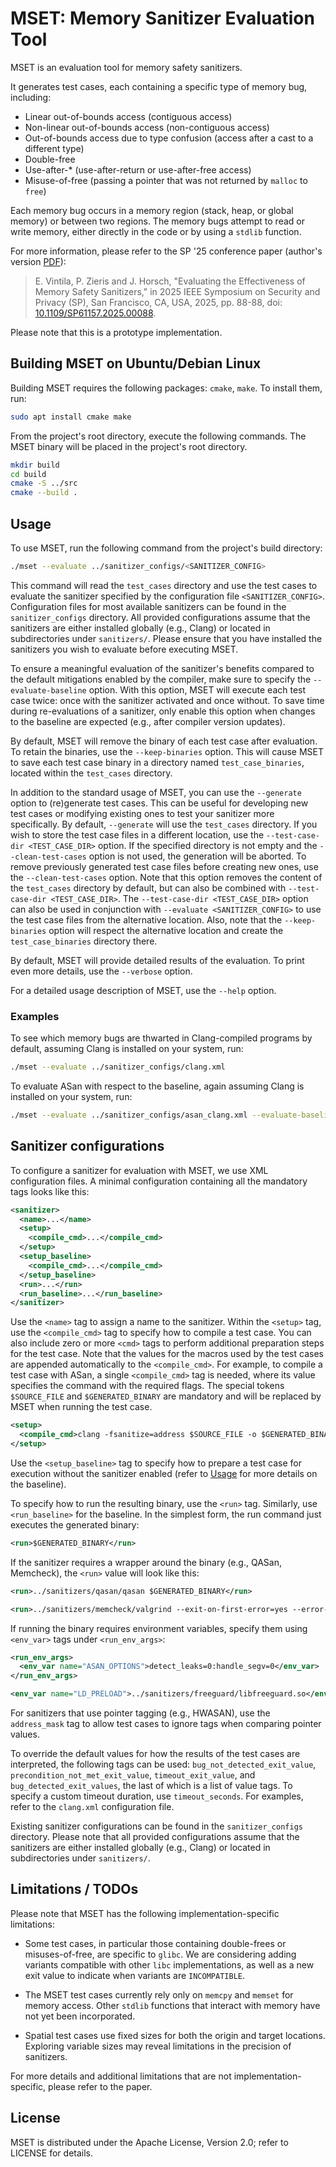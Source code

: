 # MSET: Memory Sanitizer Evaluation Tool

MSET is an evaluation tool for memory safety sanitizers.

It generates test cases, each containing a specific type of memory bug, including:

- Linear out-of-bounds access (contiguous access)
- Non-linear out-of-bounds access (non-contiguous access)
- Out-of-bounds access due to type confusion (access after a cast to a different type)
- Double-free
- Use-after-* (use-after-return or use-after-free access)
- Misuse-of-free (passing a pointer that was not returned by `malloc` to `free`)

Each memory bug occurs in a memory region (stack, heap, or global memory) or
between two regions. The memory bugs attempt to read or write memory, either
directly in the code or by using a `stdlib` function.

For more information, please refer to the SP '25 conference paper (author's version [PDF](https://publica-rest.fraunhofer.de/server/api/core/bitstreams/2db39f21-69f6-45c1-b117-0aa5cb096eac/content)):

> E. Vintila, P. Zieris and J. Horsch, "Evaluating the Effectiveness of Memory
> Safety Sanitizers," in 2025 IEEE Symposium on Security and Privacy (SP), San
> Francisco, CA, USA, 2025, pp. 88-88, doi:
> [10.1109/SP61157.2025.00088](https://doi.ieeecomputersociety.org/10.1109/SP61157.2025.00088).

Please note that this is a prototype implementation.

## Building MSET on Ubuntu/Debian Linux

Building MSET requires the following packages: `cmake`, `make`. To install them,
run:

```bash
sudo apt install cmake make
```

From the project's root directory, execute the following commands. The MSET
binary will be placed in the project's root directory.

```bash
mkdir build
cd build
cmake -S ../src
cmake --build .
```

## Usage

To use MSET, run the following command from the project's build directory:

```bash
./mset --evaluate ../sanitizer_configs/<SANITIZER_CONFIG>
```

This command will read the `test_cases` directory and use the test cases to
evaluate the sanitizer specified by the configuration file `<SANITIZER_CONFIG>`.
Configuration files for most available sanitizers can be found in the
`sanitizer_configs` directory. All provided configurations assume that the
sanitizers are either installed globally (e.g., Clang) or located in
subdirectories under `sanitizers/`. Please ensure that you have installed the
sanitizers you wish to evaluate before executing MSET.

To ensure a meaningful evaluation of the sanitizer's benefits compared to the
default mitigations enabled by the compiler, make sure to specify the
`--evaluate-baseline` option. With this option, MSET will execute each test case
twice: once with the sanitizer activated and once without. To save time during
re-evaluations of a sanitizer, only enable this option when changes to the
baseline are expected (e.g., after compiler version updates).

By default, MSET will remove the binary of each test case after evaluation. To
retain the binaries, use the `--keep-binaries` option. This will cause MSET to
save each test case binary in a directory named `test_case_binaries`, located
within the `test_cases` directory.

In addition to the standard usage of MSET, you can use the `--generate` option
to (re)generate test cases. This can be useful for developing new test cases or
modifying existing ones to test your sanitizer more specifically. By default,
`--generate` will use the `test_cases` directory. If you wish to store the test
case files in a different location, use the `--test-case-dir <TEST_CASE_DIR>`
option. If the specified directory is not empty and the `--clean-test-cases`
option is not used, the generation will be aborted. To remove previously
generated test case files before creating new ones, use the `--clean-test-cases`
option. Note that this option removes the content of the `test_cases` directory
by default, but can also be combined with `--test-case-dir <TEST_CASE_DIR>`. The
`--test-case-dir <TEST_CASE_DIR>` option can also be used in conjunction with
`--evaluate <SANITIZER_CONFIG>` to use the test case files from the alternative
location. Also, note that the `--keep-binaries` option will respect the alternative
location and create the `test_case_binaries` directory there.

By default, MSET will provide detailed results of the evaluation. To print even
more details, use the `--verbose` option.

For a detailed usage description of MSET, use the `--help` option.

### Examples

To see which memory bugs are thwarted in Clang-compiled programs by default,
assuming Clang is installed on your system, run:

```bash
./mset --evaluate ../sanitizer_configs/clang.xml
```

To evaluate ASan with respect to the baseline, again assuming Clang is installed
on your system, run:

```bash
./mset --evaluate ../sanitizer_configs/asan_clang.xml --evaluate-baseline
```

## Sanitizer configurations

To configure a sanitizer for evaluation with MSET, we use XML configuration
files. A minimal configuration containing all the mandatory tags looks like
this:

```xml
<sanitizer>
  <name>...</name>
  <setup>
    <compile_cmd>...</compile_cmd>
  </setup>
  <setup_baseline>
    <compile_cmd>...</compile_cmd>
  </setup_baseline>
  <run>...</run>
  <run_baseline>...</run_baseline>
</sanitizer>
```

Use the `<name>` tag to assign a name to the sanitizer. Within the `<setup>` tag, use the `<compile_cmd>` tag to specify
how to compile a test case. You can also include zero or more `<cmd>` tags to perform additional preparation steps for the
test case. Note that the values for the macros used by the test cases are appended automatically to the `<compile_cmd>`.
For  example, to compile a test case with ASan, a single `<compile_cmd>` tag is needed, where
its value specifies the command with the required flags. The special tokens
`$SOURCE_FILE` and `$GENERATED_BINARY` are mandatory and will be replaced by
MSET when running the test case.

```xml
<setup>
  <compile_cmd>clang -fsanitize=address $SOURCE_FILE -o $GENERATED_BINARY</compile_cmd>
</setup>
```

Use the `<setup_baseline>` tag to specify how to prepare a test case for
execution without the sanitizer enabled (refer to [Usage](#usage) for more
details on the baseline).

To specify how to run the resulting binary, use the `<run>` tag. Similarly, use
`<run_baseline>` for the baseline. In the simplest form, the run command just
executes the generated binary:

```xml
<run>$GENERATED_BINARY</run>
```

If the sanitizer requires a wrapper around the binary (e.g., QASan, Memcheck),
the `<run>` value will look like this:

```xml
<run>../sanitizers/qasan/qasan $GENERATED_BINARY</run>
```

```xml
<run>../sanitizers/memcheck/valgrind --exit-on-first-error=yes --error-exitcode=44 --undef-value-errors=no $GENERATED_BINARY</run>
```

If running the binary requires environment variables, specify them using
`<env_var>` tags under `<run_env_args>`:

```xml
<run_env_args>
  <env_var name="ASAN_OPTIONS">detect_leaks=0:handle_segv=0</env_var>
</run_env_args>
```

```xml
<env_var name="LD_PRELOAD">../sanitizers/freeguard/libfreeguard.so</env_var>
```

For sanitizers that use pointer tagging (e.g., HWASAN), use the `address_mask`
tag to allow test cases to ignore tags when comparing pointer values.

To override the default values for how the results of the test cases are interpreted,
the following tags can be used:
`bug_not_detected_exit_value`, `precondition_not_met_exit_value`, `timeout_exit_value`,
and `bug_detected_exit_values`, the last of which is a list of value tags.
To specify a custom timeout duration, use `timeout_seconds`.
For examples, refer to the `clang.xml` configuration file.

Existing sanitizer configurations can be found in the `sanitizer_configs`
directory. Please note that all provided configurations assume that the
sanitizers are either installed globally (e.g., Clang) or located in
subdirectories under `sanitizers/`.

## Limitations / TODOs

Please note that MSET has the following implementation-specific limitations:

- Some test cases, in particular those containing double-frees or
  misuses-of-free, are specific to `glibc`. We are considering adding variants
  compatible with other `libc` implementations, as well as a new exit value to
  indicate when variants are `INCOMPATIBLE`.

- The MSET test cases currently rely only on `memcpy` and `memset` for memory
  access. Other `stdlib` functions that interact with memory have not yet been
  incorporated.

- Spatial test cases use fixed sizes for both the origin and target locations.
  Exploring variable sizes may reveal limitations in the precision of sanitizers.

For more details and additional limitations that are not
implementation-specific, please refer to the paper.

## License

MSET is distributed under the Apache License, Version 2.0; refer to LICENSE for
details.

